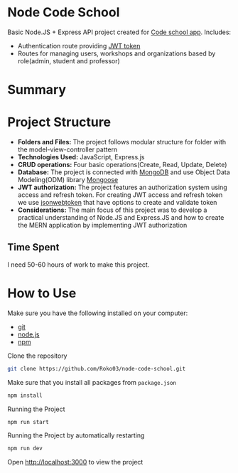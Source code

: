 # Node Code School

Basic Node.JS + Express API project created for [Code school app](https://github.com/Roko03/code-school).
Includes:
- Authentication route providing [JWT token](https://jwt.io/)
- Routes for managing users, workshops and organizations based by role(admin, student and professor)

# Summary


# Project Structure
- **Folders and Files:** The project follows modular structure for folder with the model-view-controller pattern
- **Technologies Used:** JavaScript, Express.js
- **CRUD operations:** Four basic operations(Create, Read, Update, Delete)
- **Database:** The project is connected with [MongoDB](https://www.mongodb.com/) and use Object Data Modeling(ODM) library [Mongoose](https://mongoosejs.com/)
- **JWT authorization:** The project features an authorization system using access and refresh token. For creating JWT access and refresh token we use [jsonwebtoken](https://www.npmjs.com/package/jsonwebtoken) that have options to create and validate token
- **Considerations:** The main focus of this project was to develop a practical understanding of Node.JS and Express.JS and how to create the MERN application by implementing JWT authorization

## Time Spent

I need 50-60 hours of work to make this project.

# How to Use
Make sure you have the following installed on your computer:

- [git](https://git-scm.com/)
- [node.js](https://nodejs.org/en)
- [npm](https://www.npmjs.com/)

Clone the repository

```bash
git clone https://github.com/Roko03/node-code-school.git
```

Make sure that you install all packages from `package.json`

```bash
npm install
```

Running the Project
```bash
npm run start
```

Running the Project by automatically restarting
```bash
npm run dev
```
Open [http://localhost:3000](http://localhost:3000/) to view the project

